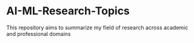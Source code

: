 # AI-ML-Research-Topics
This repository aims to summarize my field of research across academic and professional domains
